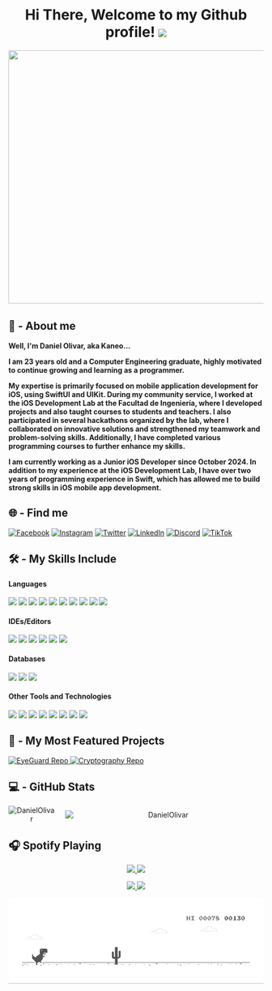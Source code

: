 <h1 align="center"><b>Hi There, Welcome to my Github profile! </b><img src="https://media.giphy.com/media/hvRJCLFzcasrR4ia7z/giphy.gif" width="35"></h1>
<p align="center">
  <img src="https://github.com/user-attachments/assets/0577fba5-c3b2-4f4c-b8b9-22f60c020006" width="900" height="500" />
</p>

## 🌟 - About me 
<p>
<b>
Well, I'm Daniel Olivar, aka Kaneo...

I am 23 years old and a Computer Engineering graduate, highly motivated to continue growing and learning as a programmer. 

My expertise is primarily focused on mobile application development for iOS, using SwiftUI and UIKit. During my community service, I worked at the iOS Development Lab at the Facultad de Ingeniería, where I developed projects and also taught courses to students and teachers. I also participated in several hackathons organized by the lab, where I collaborated on innovative solutions and strengthened my teamwork and problem-solving skills. Additionally, I have completed various programming courses to further enhance my skills.

I am currently working as a Junior iOS Developer since October 2024. In addition to my experience at the iOS Development Lab, I have over two years of programming experience in Swift, which has allowed me to build strong skills in iOS mobile app development.

<!-- <picture> <img align="right" src="https://github.com/7oSkaaa/7oSkaaa/blob/main/Images/Right_Side.gif?raw=true" width = 200px></picture> -->
</b>
</p>

## 🌐 - Find me
[![Facebook](https://img.shields.io/badge/Facebook-%231877F2.svg?style=for-the-badge&logo=Facebook&logoColor=white)](https://facebook.com/danielolivar22) [![Instagram](https://img.shields.io/badge/Instagram-%23E4405F.svg?style=for-the-badge&logo=Instagram&logoColor=white)](https://www.instagram.com/axel22pr?igsh=MW9iYTJtbWRrN3R4bg%3D%3D&utm_source=qr ) [![Twitter](https://img.shields.io/badge/X-%23000000.svg?style=for-the-badge&logo=X&logoColor=white)](https://x.com/_kanneo_?s=21) [![LinkedIn](https://img.shields.io/badge/linkedin-%230077B5.svg?&style=for-the-badge&logo=linkedin&logoColor=white)](https://linkedin.com/in/danielolivar22) [![Discord](https://img.shields.io/badge/Discord-%235865F2.svg?style=for-the-badge&logo=discord&logoColor=white)](https://discordapp.com/users/628433690824802346) [![TikTok](https://img.shields.io/badge/TikTok-%23000000.svg?style=for-the-badge&logo=TikTok&logoColor=white)](https://www.tiktok.com/@axel22prr?_r=1&_d=ejcja8468dbgba&sec_uid=MS4wLjABAAAAE2RMhJglsWtwH5tBqgbrjRABTo9BPIHN9JYTAWL8lBli2gNP0bwocsfM3_9ExrP3&share_author_id=233415638860419072&sharer_language=es&source=h5_m&u_code=aema8ahg180kk&ug_btm=b8727,b0&social_share_type=4&utm_source=copy&sec_user_id=MS4wLjABAAAAE2RMhJglsWtwH5tBqgbrjRABTo9BPIHN9JYTAWL8lBli2gNP0bwocsfM3_9ExrP3&tt_from=copy&utm_medium=ios&utm_campaign=client_share&enable_checksum=1&user_id=233415638860419072&share_link_id=A6473227-FA01-42B8-BFC9-B97705ED9A5D&share_app_id=1233 )


## 🛠️ - My Skills Include
<h4> Languages </h4>
<span>
	<img src="https://img.shields.io/badge/swift-F54A2A?style=for-the-badge&logo=swift&logoColor=white">
	<img src="https://img.shields.io/badge/python-3670A0?style=for-the-badge&logo=python&logoColor=ffdd54">
	<img src="https://img.shields.io/badge/node.js-6DA55F?style=for-the-badge&logo=node.js&logoColor=white">
	<img src="https://img.shields.io/badge/php-%23777BB4.svg?style=for-the-badge&logo=php&logoColor=white">
	<img src="https://img.shields.io/badge/html5-%23E34F26.svg?style=for-the-badge&logo=html5&logoColor=white">
	<img src="https://img.shields.io/badge/javascript-%23323330.svg?style=for-the-badge&logo=javascript&logoColor=%23F7DF1E">
	<img src="https://img.shields.io/badge/css3-%231572B6.svg?style=for-the-badge&logo=css3&logoColor=white">
	<img src="https://img.shields.io/badge/latex-%23008080.svg?style=for-the-badge&logo=latex&logoColor=white">
	<img src="https://img.shields.io/badge/c-%2300599C.svg?style=for-the-badge&logo=c&logoColor=white">
	<img src="https://img.shields.io/badge/c++-%2300599C.svg?style=for-the-badge&logo=c%2B%2B&logoColor=white">
</span>	
<h4> IDEs/Editors </h4>
<span>
	<img src="https://img.shields.io/badge/Xcode-007ACC?style=for-the-badge&logo=Xcode&logoColor=white">
	<img src="https://img.shields.io/badge/Visual%20Studio%20Code-0078d7.svg?style=for-the-badge&logo=visual-studio-code&logoColor=white">
	<img src="https://img.shields.io/badge/Microsoft%20SQL%20Server-CC2927?style=for-the-badge&logo=microsoft%20sql%20server&logoColor=white">
	<img src="https://img.shields.io/badge/Visual%20Studio-5C2D91.svg?style=for-the-badge&logo=visual-studio&logoColor=white">
	<img src="https://img.shields.io/badge/Notepad++-90E59A.svg?style=for-the-badge&logo=notepad%2b%2b&logoColor=blacke">
	<img src="https://img.shields.io/badge/sublime_text-%23575757.svg?style=for-the-badge&logo=sublime-text&logoColor=important">
</span>	
<h4> Databases </h4>
<span>
	<img src="https://img.shields.io/badge/Microsoft%20SQL%20Server-CC2927?style=for-the-badge&logo=microsoft%20sql%20server&logoColor=white">
	<img src="https://img.shields.io/badge/firebase-%23039BE5.svg?style=for-the-badge&logo=firebase">
	<img src="https://img.shields.io/badge/postgres-%23316192.svg?style=for-the-badge&logo=postgresql&logoColor=white">
</span>	
<h4> Other Tools and Technologies </h4>
<span>
	<img src="https://img.shields.io/badge/cisco-%23049fd9.svg?style=for-the-badge&logo=cisco&logoColor=black">
	<img src="https://img.shields.io/badge/Postman-FF6C37?style=for-the-badge&logo=postman&logoColor=white">
	<img src="https://img.shields.io/badge/App_Store-0D96F6?style=for-the-badge&logo=app-store&logoColor=white">
	<img src="https://img.shields.io/badge/git-%23F05033.svg?style=for-the-badge&logo=git&logoColor=white">
	<img src="https://img.shields.io/badge/github-%23121011.svg?style=for-the-badge&logo=github&logoColor=white">
	<img src="https://img.shields.io/badge/Microsoft_Excel-217346?style=for-the-badge&logo=microsoft-excel&logoColor=white">
	<img src="https://img.shields.io/badge/blender-%23F5792A.svg?style=for-the-badge&logo=blender&logoColor=white">
	<img src="https://img.shields.io/badge/Canva-%2300C4CC.svg?style=for-the-badge&logo=Canva&logoColor=white">
</span>	

## 🚀 - My Most Featured Projects

<div>
  <p>
    <a href="https://github.com/DanielOlivar/EyeGuard">
      <img src="https://github-readme-stats.vercel.app/api/pin/?username=DanielOlivar&repo=EyeGuard&cache_bust=1" alt="EyeGuard Repo" />
    </a>
    <a href="https://github.com/DanielOlivar/Cryptography">
      <img src="https://github-readme-stats.vercel.app/api/pin/?username=DanielOlivar&repo=Cryptography&cache_bust=1" alt="Cryptography Repo" />
    </a>
  </p>
</div>

## 💻 - GitHub Stats
<div align="center" style="display: flex; justify-content: center; align-items: center; gap: 20px;">
  <img src="https://github-readme-stats.vercel.app/api/top-langs?username=DanielOlivar&show_icons=true&locale=en&layout=compact&cache_bust=1" alt="DanielOlivar" />
  <img src="https://github-readme-stats.vercel.app/api?username=DanielOlivar&show_icons=true&locale=en&cache_bust=1" alt="DanielOlivar" width="410" />
</div>

## :headphones: Spotify Playing
<p align="center">
  <a href="https://open.spotify.com/playlist/3h55gcQ4pQgal3R0uIZVFC?si=89218c91aa8f4265">
    <img src="https://img.shields.io/badge/Programming%20Music%20%F0%9F%92%BB-%231DB954.svg?&style=for-the-badge&logo=spotify&logoColor=white" />
  </a>
  <a href="https://open.spotify.com/playlist/1tMyGOXrH40XlJzTK7Am94?si=bb9662da12984dda">
    <img src="https://img.shields.io/badge/Perreque%20%F0%9F%91%85-%231DB954.svg?&style=for-the-badge&logo=spotify&logoColor=white" />
  </a>
</p>

<p align="center">
  <a href="https://open.spotify.com/playlist/0oN653cp0XglPwtJY3bYjj?si=2ebbbdfe82f4476e">
    <img src="https://img.shields.io/badge/GYM%20%F0%9F%92%AA%F0%9F%8F%BD-%231DB954.svg?&style=for-the-badge&logo=spotify&logoColor=white" />
  </a>
  <a href="https://open.spotify.com/playlist/6Q05AcsO08IFIRqNFtRi7D?si=6dde3231723a4e0b">
    <img src="https://img.shields.io/badge/Driving%20Chill%20%F0%9F%8E%B5-%231DB954.svg?&style=for-the-badge&logo=spotify&logoColor=white" />
  </a>
</p>



<p align="center">
  <img src="https://raw.githubusercontent.com/wangningkai/wangningkai/master/assets/dino.gif" alt="Dino" />
</p>


